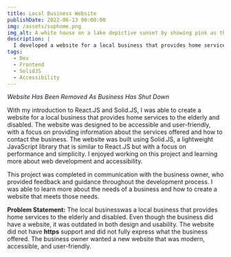 ```yaml
---
title: Local Business Website
publishDate: 2022-06-13 00:00:00
img: /assets/suphome.png
img_alt: A white house on a lake depictive sunset by showing pink as the color of the sky and water, with blue trees.
description: |
  I developed a website for a local business that provides home services to the elderly and disabled.
tags:
  - Dev
  - Frontend
  - SolidJS
  - Accessibility
---
```

*Website Has Been Removed As Business Has Shut Down*

With my introduction to React.JS and Solid.JS, I was able to create a website for a local business that provides home services to the elderly and disabled. The website was designed to be accessible and user-friendly, with a focus on providing information about the services offered and how to contact the business. The website was built using Solid.JS, a lightweight JavaScript library that is similar to React.JS but with a focus on performance and simplicity. I enjoyed working on this project and learning more about web development and accessibility.

This project was completed in communication with the business owner, who provided feedback and guidance throughout the development process. I was able to learn more about the needs of a business and how to create a website that meets those needs. 

**Problem Statement:**
The local businesswas a local business that provides home services to the elderly and disabled. Even though the business did have a website, it was outdated in both design and usability. The website did not have **https** support and did not fully express what the business offered. The business owner wanted a new website that was modern, accessible, and user-friendly.